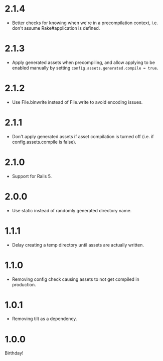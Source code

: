 2.1.4
===
* Better checks for knowing when we're in a precompilation context, i.e. don't assume Rake#application is defined.

2.1.3
===
* Apply generated assets when precompiling, and allow applying to be enabled manually by setting `config.assets.generated.compile = true`.

2.1.2
===
* Use File.binwrite instead of File.write to avoid encoding issues.

2.1.1
===
* Don't apply generated assets if asset compilation is turned off (i.e. if
  config.assets.compile is false).

2.1.0
===
* Support for Rails 5.

2.0.0
===
* Use static instead of randomly generated directory name.

1.1.1
===
* Delay creating a temp directory until assets are actually written.

1.1.0
===
* Removing config check causing assets to not get compiled in production.

1.0.1
===
* Removing tilt as a dependency.

1.0.0
===
Birthday!
